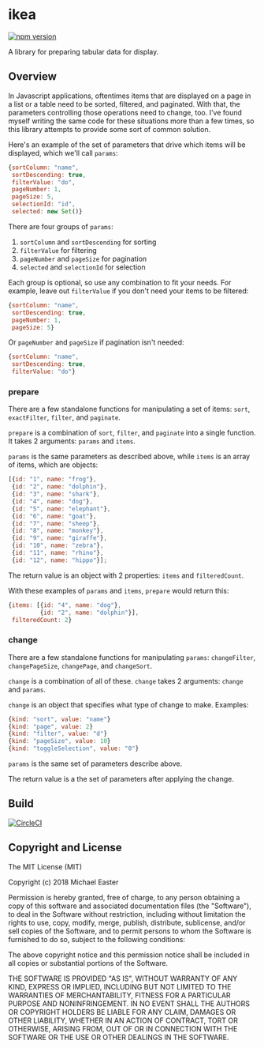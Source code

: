 # ikea

[![npm version](https://badge.fury.io/js/ikea-alpha.svg)](https://badge.fury.io/js/ikea)

A library for preparing tabular data for display.

## Overview

In Javascript applications, oftentimes items that are displayed on a page in a list or a table need to be sorted, filtered, and paginated. With that, the parameters controlling those operations need to change, too. I've found myself writing the same code for these situations more than a few times, so this library attempts to provide some sort of common solution.

Here's an example of the set of parameters that drive which items will be displayed, which we'll call `params`:

```javascript
{sortColumn: "name",
 sortDescending: true,
 filterValue: "do",
 pageNumber: 1,
 pageSize: 5,
 selectionId: "id",
 selected: new Set()}
```

There are four groups of `params`:

1) `sortColumn` and `sortDescending` for sorting
2) `filterValue` for filtering
3) `pageNumber` and `pageSize` for pagination
3) `selected` and `selectionId` for selection

Each group is optional, so use any combination to fit your needs. For example, leave out `filterValue` if you don't need your items to be filtered:

```javascript
{sortColumn: "name",
 sortDescending: true,
 pageNumber: 1,
 pageSize: 5}
```

Or `pageNumber` and `pageSize` if pagination isn't needed:

```javascript
{sortColumn: "name",
 sortDescending: true,
 filterValue: "do"}
```

### prepare

There are a few standalone functions for manipulating a set of items: `sort`, `exactFilter`, `filter`, and `paginate`.

`prepare` is a combination of `sort`, `filter`, and `paginate` into a single function. It takes 2 arguments: `params` and `items`.

`params` is the same parameters as described above, while `items` is an array of items, which are objects:

```javascript
[{id: "1", name: "frog"},
 {id: "2", name: "dolphin"},
 {id: "3", name: "shark"},
 {id: "4", name: "dog"},
 {id: "5", name: "elephant"},
 {id: "6", name: "goat"},
 {id: "7", name: "sheep"},
 {id: "8", name: "monkey"},
 {id: "9", name: "giraffe"},
 {id: "10", name: "zebra"},
 {id: "11", name: "rhino"},
 {id: "12", name: "hippo"}];
```

The return value is an object with 2 properties: `items` and `filteredCount`.

With these examples of `params` and `items`, `prepare` would return this:

```javascript
{items: [{id: "4", name: "dog"},
         {id: "2", name: "dolphin"}],
 filteredCount: 2}
```

### change

There are a few standalone functions for manipulating `params`: `changeFilter`, `changePageSize`, `changePage`, and `changeSort`.

`change` is a combination of all of these. `change` takes 2 arguments: `change` and `params`.

`change` is an object that specifies what type of change to make. Examples:

```javascript
{kind: "sort", value: "name"}
{kind: "page", value: 2}
{kind: "filter", value: "d"}
{kind: "pageSize", value: 10}
{kind: "toggleSelection", value: "0"}
```

`params` is the same set of parameters describe above.

The return value is a the set of parameters after applying the change.

## Build

[![CircleCI](https://circleci.com/gh/mike706574/ikea.svg?style=svg)](https://circleci.com/gh/mike706574/ikea)

## Copyright and License

The MIT License (MIT)

Copyright (c) 2018 Michael Easter

Permission is hereby granted, free of charge, to any person obtaining a copy of this software and associated documentation files (the "Software"), to deal in the Software without restriction, including without limitation the rights to use, copy, modify, merge, publish, distribute, sublicense, and/or sell copies of the Software, and to permit persons to whom the Software is furnished to do so, subject to the following conditions:

The above copyright notice and this permission notice shall be included in all copies or substantial portions of the Software.

THE SOFTWARE IS PROVIDED "AS IS", WITHOUT WARRANTY OF ANY KIND, EXPRESS OR IMPLIED, INCLUDING BUT NOT LIMITED TO THE WARRANTIES OF MERCHANTABILITY, FITNESS FOR A PARTICULAR PURPOSE AND NONINFRINGEMENT. IN NO EVENT SHALL THE AUTHORS OR COPYRIGHT HOLDERS BE LIABLE FOR ANY CLAIM, DAMAGES OR OTHER LIABILITY, WHETHER IN AN ACTION OF CONTRACT, TORT OR OTHERWISE, ARISING FROM, OUT OF OR IN CONNECTION WITH THE SOFTWARE OR THE USE OR OTHER DEALINGS IN THE SOFTWARE.
